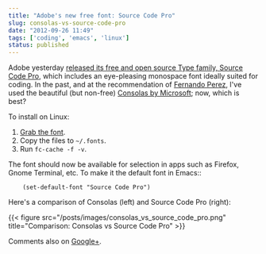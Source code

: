 ```yaml
---
title: "Adobe's new free font: Source Code Pro"
slug: consolas-vs-source-code-pro
date: "2012-09-26 11:49"
tags: ['coding', 'emacs', 'linux']
status: published
---
```



Adobe yesterday
[released its free and open source Type family, Source Code Pro][scp-release],
which includes an eye-pleasing monospace font  ideally suited for coding.
In the past, and at the recommendation of [Fernando Perez][fperez], I've
used the beautiful (but non-free) [Consolas by Microsoft][consolas]; now,
which is best?

To install on Linux:

 1. [Grab the font][scp-download].
 2. Copy the files to ``~/.fonts``.
 3. Run ``fc-cache -f -v``.

The font should now be available for selection in apps such as Firefox, Gnome
Terminal, etc.  To make it the default font in Emacs::

```emacs-lisp
    (set-default-font "Source Code Pro")
```

Here's a comparison of Consolas (left) and Source Code Pro (right):

{{< figure src="/posts/images/consolas_vs_source_code_pro.png" title="Comparison: Consolas vs Source Code Pro" >}}

Comments also on [Google+][].

[Google+]: https://plus.google.com/104831275312843762750/posts/Ju6Ns8Dtuik
[fperez]: http://blog.fperez.org/
[consolas]: http://www.microsoft.com/en-us/download/details.aspx?id=17879
[scp-release]: http://blogs.adobe.com/typblography/2012/09/source-code-pro.html
[scp-download]: https://github.com/adobe-fonts/source-sans-pro/releases/tag/variable-fonts

